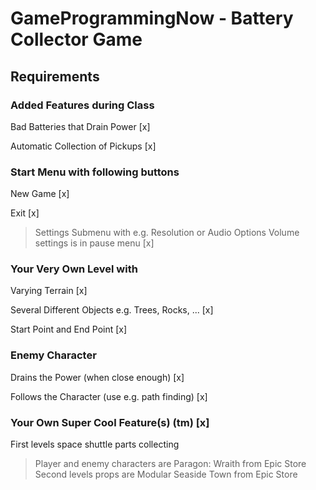 # GameProgrammingNow - Battery Collector Game

## Requirements

### Added Features during Class
Bad Batteries that Drain Power [x]

Automatic Collection of Pickups [x]


### Start Menu with following buttons
New Game [x]

Exit [x]


> Settings Submenu with e.g. Resolution or Audio Options
Volume settings is in pause menu [x]

### Your Very Own Level with
Varying Terrain [x]

Several Different Objects e.g. Trees, Rocks, ... [x]

Start Point and End Point [x]


### Enemy Character
Drains the Power (when close enough) [x]

Follows the Character (use e.g. path finding) [x]


### Your Own Super Cool Feature(s) (tm) [x]
First levels space shuttle parts collecting


> Player and enemy characters are Paragon: Wraith from Epic Store
> Second levels props are Modular Seaside Town from Epic Store
